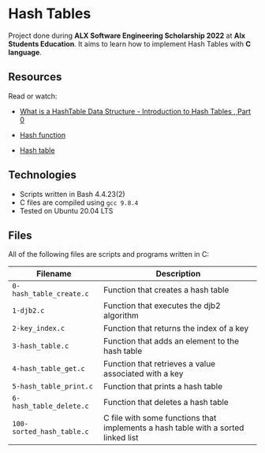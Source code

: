 # Hash Tables

Project done during **ALX Software Engineering Scholarship 2022** at **Alx Students Education**. It aims to learn how to implement Hash Tables with **C language**.

## Resources
Read or watch:

* [What is a HashTable Data Structure - Introduction to Hash Tables , Part 0](https://www.youtube.com/watch?v=MfhjkfocRR0)

* [Hash function](https://en.wikipedia.org/wiki/Hash_function)

* [Hash table](https://en.wikipedia.org/wiki/Hash_table)

## Technologies
* Scripts written in Bash 4.4.23(2)
* C files are compiled using `gcc 9.8.4`
* Tested on Ubuntu 20.04 LTS

## Files
All of the following files are scripts and programs written in C:

| Filename | Description |
| -------- | ----------- |
| `0-hash_table_create.c` | Function that creates a hash table |
| `1-djb2.c` | Function that executes the djb2 algorithm |
| `2-key_index.c` | Function that returns the index of a key |
| `3-hash_table.c` | Function that adds an element to the hash table |
| `4-hash_table_get.c` | Function that retrieves a value associated with a key |
| `5-hash_table_print.c` | Function that prints a hash table |
| `6-hash_table_delete.c` | Function that deletes a hash table |
| `100-sorted_hash_table.c` | C file with some functions that implements a hash table with a sorted linked list |


